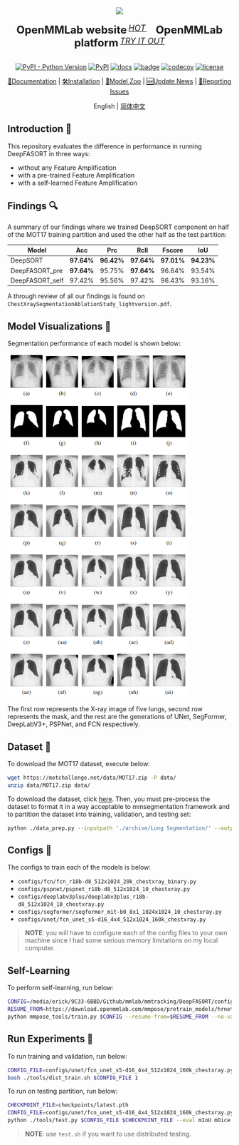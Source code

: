 <div align="center">
  <img src="resources/mmtrack-logo.png" width="600"/>
  <div>&nbsp;</div>
  <div align="center">
    <b><font size="5">OpenMMLab website</font></b>
    <sup>
      <a href="https://openmmlab.com">
        <i><font size="4">HOT</font></i>
      </a>
    </sup>
    &nbsp;&nbsp;&nbsp;&nbsp;
    <b><font size="5">OpenMMLab platform</font></b>
    <sup>
      <a href="https://platform.openmmlab.com">
        <i><font size="4">TRY IT OUT</font></i>
      </a>
    </sup>
  </div>
  <div>&nbsp;</div>

[![PyPI - Python Version](https://img.shields.io/pypi/pyversions/mmtrack)](https://pypi.org/project/mmtrack/)
[![PyPI](https://img.shields.io/pypi/v/mmtrack)](https://pypi.org/project/mmtrack)
[![docs](https://img.shields.io/badge/docs-latest-blue)](https://mmtracking.readthedocs.io/en/latest/)
[![badge](https://github.com/open-mmlab/mmtracking/workflows/build/badge.svg)](https://github.com/open-mmlab/mmtracking/actions)
[![codecov](https://codecov.io/gh/open-mmlab/mmtracking/branch/master/graph/badge.svg)](https://codecov.io/gh/open-mmlab/mmtracking)
[![license](https://img.shields.io/github/license/open-mmlab/mmtracking.svg)](https://github.com/open-mmlab/mmtracking/blob/master/LICENSE)

[📘Documentation](https://mmtracking.readthedocs.io/) |
[🛠️Installation](https://mmtracking.readthedocs.io/en/latest/install.html) |
[👀Model Zoo](https://mmtracking.readthedocs.io/en/latest/model_zoo.html) |
[🆕Update News](https://mmtracking.readthedocs.io/en/latest/changelog.html) |
[🤔Reporting Issues](https://github.com/open-mmlab/mmtracking/issues/new/choose)

</div>

<div align="center">

English | [简体中文](README_zh-CN.md)

</div>

## Introduction :wave:
This repository evaluates the difference in performance in running DeepFASORT in three ways:
* without any Feature Amplification
* with a pre-trained Feature Amplification
* with a self-learned Feature Amplification 

## Findings :mag:

A summary of our findings where we trained DeepSORT component on half of the MOT17 training partition and used the other half as the test partition:

| Model       	   | Acc         | Prc        | Rcll        | Fscore      | IoU        |
| ----------- 	   | ----------  | ---------- | ----------- | ----------- | ---------- |
| DeepSORT         | **97.64%**  | **96.42%** | **97.64%**  | **97.01%**  | **94.23%** |
| DeepFASORT_pre   | **97.64%**  | 95.75%     | **97.64%**  | 96.64%      | 93.54%     |
| DeepFASORT_self  | 97.42%      | 95.56%     | 97.42%      | 96.43%      | 93.16%     |

A through review of all our findings is found on `ChestXraySegmentationAblationStudy_lightversion.pdf`.

## Model Visualizations :art:
Segmentation performance of each model is shown below:

![perf](https://github.com/eplatero97/LungSegmentationPerf/blob/master/assets/model_perf.png)

The first row represents the X-ray image of five lungs, second row represents the mask, and the rest are the generations of UNet, SegFormer, DeepLabV3+, PSPNet, and FCN respectively. 

## Dataset :file_folder:
To download the MOT17 dataset, execute below:
```bash
wget https://motchallenge.net/data/MOT17.zip -P data/
unzip data/MOT17.zip data/
```
To download the dataset, click [here](https://www.kaggle.com/code/nikhilpandey360/lung-segmentation-from-chest-x-ray-dataset/notebook#Lung-segmentation-from-Chest-X-Ray-dataset). Then, you must pre-process the dataset to format it in a way acceptable to mmsegmentation framework and to partition the dataset into training, validation, and testing set:
```bash
python ./data_prep.py --inputpath './archive/Lung Segmentation/' --outputpath ./data/lungsementation
```

## Configs :memo:
The configs to train each of the models is below:

* `configs/fcn/fcn_r18b-d8_512x1024_20k_chestxray_binary.py`
* `configs/pspnet/pspnet_r18b-d8_512x1024_10_chestxray.py`
* `configs/deeplabv3plus/deeplabv3plus_r18b-d8_512x1024_10_chestxray.py`
* `configs/segformer/segformer_mit-b0_8x1_1024x1024_10_chestxray.py`
* `configs/unet/fcn_unet_s5-d16_4x4_512x1024_160k_chestxray.py`

> **NOTE**: you will have to configure each of the config files to your own machine since I had some serious memory limitations on my local computer. 

## Self-Learning
To perform self-learning, run below:
```bash
CONFIG=/media/erick/9C33-6BBD/Github/mmlab/mmtracking/DeepFASORT/configs/body/2d_kpt_sview_rgb_img/topdown_heatmap/coco/hrnet_w48_coco_256x192_vdeepfasort.py
RESUME_FROM=https://download.openmmlab.com/mmpose/pretrain_models/hrnet_w48-8ef0771d.pth
python mmpose_tools/train.py $CONFIG --resume-from=$RESUME_FROM --no-validate
```

## Run Experiments :running:
To run training and validation, run below:
```bash
CONFIG_FILE=configs/unet/fcn_unet_s5-d16_4x4_512x1024_160k_chestxray.py
bash ./tools/dist_train.sh $CONFIG_FILE 1
```

To run on testing partition, run below:
```bash
CHECKPOINT_FILE=checkpoints/latest.pth 
CONFIG_FILE=configs/unet/fcn_unet_s5-d16_4x4_512x1024_160k_chestxray.py
python ./tools/test.py $CONFIG_FILE $CHECKPOINT_FILE --eval mIoU mDice mFscore 
```
> **NOTE**: use `test.sh` if you want to use distributed testing.
